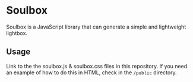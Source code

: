# Soulbox

Soulbox is a JavaScript library that can generate a simple and lightweight lightbox.

## Usage

Link to the the soulbox.js & soulbox.css files in this repository. If you need an example of how to do this in HTML, check in the `/public` directory.
